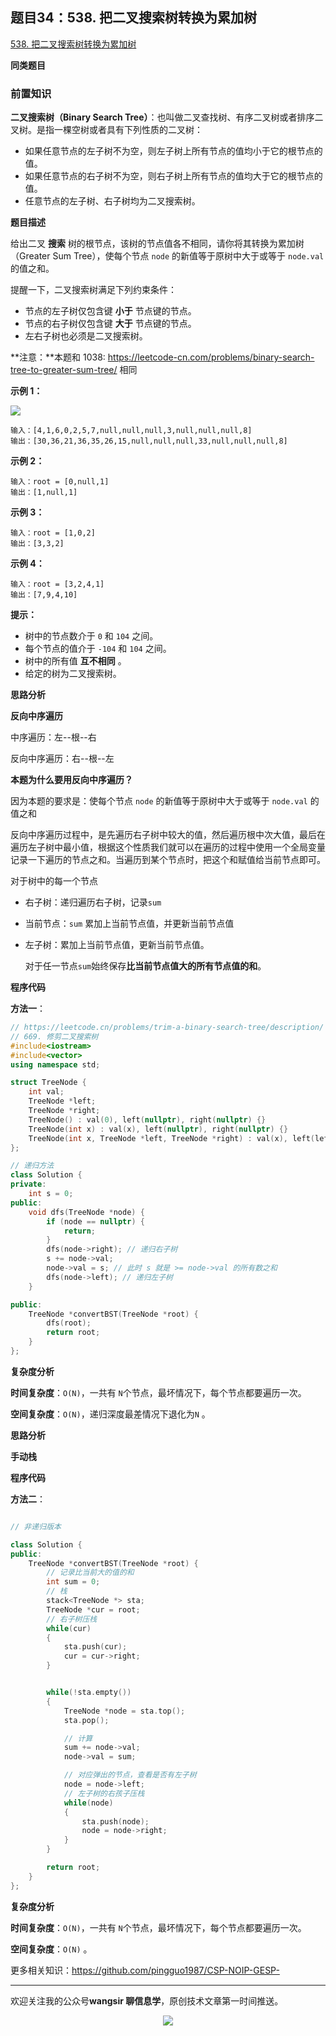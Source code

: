 ## 题目34：538. 把二叉搜索树转换为累加树

[538. 把二叉搜索树转换为累加树](https://leetcode.cn/problems/convert-bst-to-greater-tree/)

**同类题目**



### 前置知识

**二叉搜索树（Binary Search Tree）**：也叫做二叉查找树、有序二叉树或者排序二叉树。是指一棵空树或者具有下列性质的二叉树：

- 如果任意节点的左子树不为空，则左子树上所有节点的值均小于它的根节点的值。
- 如果任意节点的右子树不为空，则右子树上所有节点的值均大于它的根节点的值。
- 任意节点的左子树、右子树均为二叉搜索树。

**题目描述**

给出二叉 **搜索** 树的根节点，该树的节点值各不相同，请你将其转换为累加树（Greater Sum Tree），使每个节点 `node` 的新值等于原树中大于或等于 `node.val` 的值之和。

提醒一下，二叉搜索树满足下列约束条件：

- 节点的左子树仅包含键 **小于** 节点键的节点。
- 节点的右子树仅包含键 **大于** 节点键的节点。
- 左右子树也必须是二叉搜索树。

**注意：**本题和 1038: https://leetcode-cn.com/problems/binary-search-tree-to-greater-sum-tree/ 相同

 

**示例 1：**

**<img src ="https://cdn.jsdelivr.net/gh/pingguo1987/CSP-NOIP-GESP-/image/pic/二叉树/二叉树_题目34：538. 把二叉搜索树转换为累加树/tree.png" />**

```
输入：[4,1,6,0,2,5,7,null,null,null,3,null,null,null,8]
输出：[30,36,21,36,35,26,15,null,null,null,33,null,null,null,8]
```

**示例 2：**

```
输入：root = [0,null,1]
输出：[1,null,1]
```

**示例 3：**

```
输入：root = [1,0,2]
输出：[3,3,2]
```

**示例 4：**

```
输入：root = [3,2,4,1]
输出：[7,9,4,10]
```

 

**提示：**

- 树中的节点数介于 `0` 和 `104` 之间。
- 每个节点的值介于 `-104` 和 `104` 之间。
- 树中的所有值 **互不相同** 。
- 给定的树为二叉搜索树。

**思路分析**

**反向中序遍历**

中序遍历：左--根--右

反向中序遍历：右--根--左

**本题为什么要用反向中序遍历？**

因为本题的要求是：使每个节点 `node` 的新值等于原树中大于或等于 `node.val` 的值之和

反向中序遍历过程中，是先遍历右子树中较大的值，然后遍历根中次大值，最后在遍历左子树中最小值，根据这个性质我们就可以在遍历的过程中使用一个全局变量记录一下遍历的节点之和。当遍历到某个节点时，把这个和赋值给当前节点即可。

对于树中的每一个节点

- 右子树：递归遍历右子树，记录`sum`

- 当前节点：`sum` 累加上当前节点值，并更新当前节点值

- 左子树：累加上当前节点值，更新当前节点值。

  

  对于任一节点`sum`始终保存**比当前节点值大的所有节点值的和**。



**程序代码**

**方法一**：

```c++
// https://leetcode.cn/problems/trim-a-binary-search-tree/description/
// 669. 修剪二叉搜索树
#include<iostream>
#include<vector>
using namespace std;

struct TreeNode {
    int val;
    TreeNode *left;
    TreeNode *right;
    TreeNode() : val(0), left(nullptr), right(nullptr) {}
    TreeNode(int x) : val(x), left(nullptr), right(nullptr) {}
    TreeNode(int x, TreeNode *left, TreeNode *right) : val(x), left(left), right(right) {}
};

// 递归方法
class Solution {
private:
    int s = 0;
public:
    void dfs(TreeNode *node) {
        if (node == nullptr) {
            return;
        }
        dfs(node->right); // 递归右子树
        s += node->val;
        node->val = s; // 此时 s 就是 >= node->val 的所有数之和
        dfs(node->left); // 递归左子树
    }

public:
    TreeNode *convertBST(TreeNode *root) {
        dfs(root);
        return root;
    }
};

```

**复杂度分析**

**时间复杂度**：`O(N)`，一共有 `N`个节点，最坏情况下，每个节点都要遍历一次。

**空间复杂度**：`O(N)`，递归深度最差情况下退化为`N` 。

**思路分析**

**手动栈**

**程序代码**

**方法二**：

```c++

// 非递归版本

class Solution {
public:
    TreeNode *convertBST(TreeNode *root) {
        // 记录比当前大的值的和
        int sum = 0;
        // 栈
        stack<TreeNode *> sta;
        TreeNode *cur = root;
        // 右子树压栈
        while(cur)
        {
            sta.push(cur);
            cur = cur->right;
        }


        while(!sta.empty())
        {
            TreeNode *node = sta.top();
            sta.pop();

            // 计算
            sum += node->val;
            node->val = sum;

            // 对应弹出的节点，查看是否有左子树
            node = node->left;
            // 左子树的右孩子压栈
            while(node)
            {
                sta.push(node);
                node = node->right;
            }
        }

        return root;
    }
};
```



**复杂度分析**

**时间复杂度**：`O(N)`，一共有 `N`个节点，最坏情况下，每个节点都要遍历一次。

**空间复杂度**：`O(N)` 。



更多相关知识：https://github.com/pingguo1987/CSP-NOIP-GESP-

---

欢迎关注我的公众号**wangsir 聊信息学**，原创技术文章第一时间推送。

<center>
    <img src="https://cdn.jsdelivr.net/gh/pingguo1987/CSP-NOIP-GESP-/image/pic/公众号-扫码版.png">
</center>
